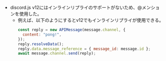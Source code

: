 - discord.js v12にはインラインリプライのサポートがないため、@メンションを使用した。
  - 例えば、以下のようにするとv12でもインラインリプライが使用できる。
    ```js
    const reply = new APIMessage(message.channel, {
      content: "pong!",
    });
    reply.resolveData();
    reply.data.message_reference = { message_id: message.id };
    await message.channel.send(reply);
    ```